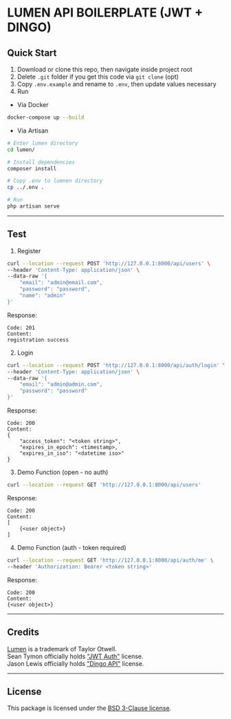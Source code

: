 LUMEN API BOILERPLATE (JWT + DINGO)
============================================

## Quick Start

1. Download or clone this repo, then navigate inside project root
2. Delete `.git` folder if you get this code via `git clone` (opt)
3. Copy `.env.example` and rename to `.env`, then update values necessary
4. Run
- Via Docker
```sh
docker-compose up --build
```

- Via Artisan
```sh
# Enter lumen directory
cd lumen/

# Install dependencies
composer install

# Copy .env to lumnen directory
cp ../.env .

# Run
php artisan serve
```

---

## Test 

1. Register
```sh
curl --location --request POST 'http://127.0.0.1:8000/api/users' \
--header 'Content-Type: application/json' \
--data-raw '{
    "email": "admin@email.com",
    "password": "password",
    "name": "admin"
}'
```

Response:
```
Code: 201
Content:
registration success
```

2. Login
```sh
curl --location --request POST 'http://127.0.0.1:8000/api/auth/login' \
--header 'Content-Type: application/json' \
--data-raw '{
    "email": "admin@admin.com",
    "password": "password"
}'
```

Response:
```
Code: 200
Content:
{
    "access_token": "<token string>",
    "expires_in_epoch": <timestamp>,
    "expires_in_iso": "<datetime iso>"
}
```

3. Demo Function (open - no auth)
```sh
curl --location --request GET 'http://127.0.0.1:8000/api/users'
```

Response:
```
Code: 200
Content:
[
    {<user object>}
]
```

4. Demo Function (auth - token required)
```sh
curl --location --request GET 'http://127.0.0.1:8000/api/auth/me' \
--header 'Authorization: Bearer <token string>'
```

Response:
```
Code: 200
Content:
{<user object>}
```

---

## Credits
[Lumen](https://github.com/laravel/lumen) is a trademark of Taylor Otwell.  
Sean Tymon officially holds ["JWT Auth"](https://github.com/tymondesigns/jwt-auth/) license.  
Jason Lewis officially holds ["Dingo API"](https://github.com/dingo/api) license.  

---

## License
This package is licensed under the [BSD 3-Clause license](https://opensource.org/licenses/BSD-3-Clause).
